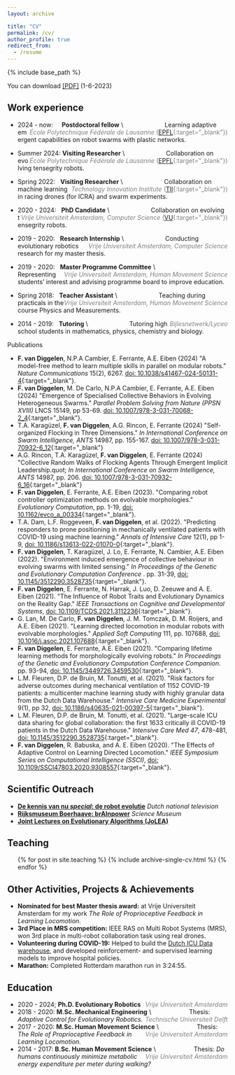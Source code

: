 ```yaml
---
layout: archive

title: "CV"
permalink: /cv/
author_profile: true
redirect_from:
  - /resume
---
```


{% include base_path %}

You can download <span style="color: gray; font-size:14px;">[[PDF]](../files/CV_Fudavd.pdf)</span> (1-6-2023)


Work experience
-
* 2024 - now:&nbsp;&nbsp;&nbsp;&nbsp; **Postdoctoral fellow** <span style="float:right;color: gray; font-size:14px;">_École Polytechnique Fédérale de Lausanne_ ([EPFL](https://www.epfl.ch/labs/lis/){:target="_blank"})</span> \\
&nbsp;&nbsp;&nbsp;&nbsp;&nbsp;&nbsp;&nbsp;&nbsp;&nbsp;&nbsp;&nbsp;&nbsp;&nbsp;&nbsp;&nbsp;&nbsp;&nbsp;&nbsp;&nbsp;&nbsp;&nbsp;&nbsp; Learning adaptive emergent capabilities on robot swarms with plastic networks. 

* Summer 2024: **Visiting Researcher** <span style="float:right;color: gray; font-size:14px;">_École Polytechnique Fédérale de Lausanne_ ([EPFL](https://www.epfl.ch/labs/lis/){:target="_blank"})</span> \\
&nbsp;&nbsp;&nbsp;&nbsp;&nbsp;&nbsp;&nbsp;&nbsp;&nbsp;&nbsp;&nbsp;&nbsp;&nbsp;&nbsp;&nbsp;&nbsp;&nbsp;&nbsp;&nbsp;&nbsp;&nbsp;&nbsp; Collaboration on evolving tensegrity robots. 

* Spring 2022:&nbsp;&nbsp; **Visiting Researcher** <span style="float:right;color: gray; font-size:14px;">_Technology Innovation Institute_ ([TII](https://www.tii.ae/){:target="_blank"})</span> \\
&nbsp;&nbsp;&nbsp;&nbsp;&nbsp;&nbsp;&nbsp;&nbsp;&nbsp;&nbsp;&nbsp;&nbsp;&nbsp;&nbsp;&nbsp;&nbsp;&nbsp;&nbsp;&nbsp;&nbsp;&nbsp;&nbsp; Collaboration on machine learning in racing drones (for ICRA) and swarm experiments. 

* 2020 - 2024:&nbsp;&nbsp; **PhD Candidate** <span style="float:right;color: gray; font-size:14px;">_Vrije Universiteit Amsterdam, Computer Science_ ([VU](https://cs.vu.nl/ci/){:target="_blank"})</span> \\
&nbsp;&nbsp;&nbsp;&nbsp;&nbsp;&nbsp;&nbsp;&nbsp;&nbsp;&nbsp;&nbsp;&nbsp;&nbsp;&nbsp;&nbsp;&nbsp;&nbsp;&nbsp;&nbsp;&nbsp;&nbsp;&nbsp; Collaboration on evolving tensegrity robots.

* 2019 - 2020:&nbsp;&nbsp; **Research Internship** <span style="float:right;color: gray; font-size:14px;">_Vrije Universiteit Amsterdam, Computer Science_</span>  \\
&nbsp;&nbsp;&nbsp;&nbsp;&nbsp;&nbsp;&nbsp;&nbsp;&nbsp;&nbsp;&nbsp;&nbsp;&nbsp;&nbsp;&nbsp;&nbsp;&nbsp;&nbsp;&nbsp;&nbsp;&nbsp;&nbsp; Conducting evolutionary robotics research for my master thesis. 
  
* 2019 - 2020:&nbsp;&nbsp; **Master Programme Committee** <span style="float:right;color: gray; font-size:14px;">_Vrije Universiteit Amsterdam, Human Movement Science_</span> \\
&nbsp;&nbsp;&nbsp;&nbsp;&nbsp;&nbsp;&nbsp;&nbsp;&nbsp;&nbsp;&nbsp;&nbsp;&nbsp;&nbsp;&nbsp;&nbsp;&nbsp;&nbsp;&nbsp;&nbsp;&nbsp;&nbsp; Representing students’ interest and advising programme board to improve education.

* Spring 2018:&nbsp;&nbsp; **Teacher Assistant** <span style="float:right;color: gray; font-size:14px;"> _Vrije Universiteit Amsterdam, Human Movement Science_</span> \\
&nbsp;&nbsp;&nbsp;&nbsp;&nbsp;&nbsp;&nbsp;&nbsp;&nbsp;&nbsp;&nbsp;&nbsp;&nbsp;&nbsp;&nbsp;&nbsp;&nbsp;&nbsp;&nbsp;&nbsp;&nbsp;&nbsp; Teaching during practicals in the course Physics and Measurements.
  
* 2014 - 2019:&nbsp;&nbsp; **Tutoring** <span style="float:right;color: gray; font-size:14px;"> _Bijlesnetwerk/Lyceo_</span> \\
&nbsp;&nbsp;&nbsp;&nbsp;&nbsp;&nbsp;&nbsp;&nbsp;&nbsp;&nbsp;&nbsp;&nbsp;&nbsp;&nbsp;&nbsp;&nbsp;&nbsp;&nbsp;&nbsp;&nbsp;&nbsp;&nbsp; Tutoring high school students in mathematics, physics, chemistry and biology.


Publications
* **F. van Diggelen**, N.P.A Cambier, E. Ferrante, A.E. Eiben (2024) &quot;A model-free method to learn multiple skills in parallel on modular robots.&quot; <i>Nature Communications</i> 15(2), 6267. [doi: 10.1038/s41467-024-50131-4](https://doi.org/10.1038/s41467-024-50131-4){:target="_blank"}.
* **F. van Diggelen**, M. De Carlo, N.P.A Cambier, E. Ferrante, A.E. Eiben (2024) &quot;Emergence of Specialised Collective Behaviors in Evolving Heterogeneous Swarms.&quot; <i> Parallel Problem Solving from Nature (PPSN XVIII) </i>  LNCS 15149, pp 53-69. [doi: 10.1007/978-3-031-70068-2_4](https://doi.org/10.1007/978-3-031-70068-2_4){:target="_blank"}.
* T.A. Karagüzel, **F. van Diggelen**, A.G. Rincon, E. Ferrante (2024) &quot;Self-organized Flocking in Three Dimensions.&quot; <i>In International Conference on Swarm Intelligence, ANTS</i>  14987, pp. 155-167. [doi: 10.1007/978-3-031-70932-6_12](https://doi.org/10.1007/978-3-031-70932-6_12){:target="_blank"}
* A.G. Rincon, T.A. Karagüzel, **F. van Diggelen**, E. Ferrante (2024) &quot;Collective Random Walks of Flocking Agents Through Emergent Implicit Leadership.quot; <i>In International Conference on Swarm Intelligence, ANTS</i>  14987, pp. 206. [doi: 10.1007/978-3-031-70932-6_16](https://doi.org/10.1007/978-3-031-70932-6_16){:target="_blank"}
* **F. van Diggelen**, E. Ferrante, A.E. Eiben (2023). &quot;Comparing robot controller optimization methods on evolvable morphologies.&quot; <i>Evolutionary Computation</i>, pp. 1-19, [doi: 10.1162/evco_a_00334](https://doi.org/10.1162/evco_a_00334){:target="_blank"}.
* T.A. Dam, L.F. Roggeveen, **F. van Diggelen**, et al. (2022). &quot;Predicting responders to prone positioning in mechanically ventilated patients with COVID-19 using machine learning.&quot; <i>Annals of Intensive Care </i> 12(1), pp 1-9, [doi: 10.1186/s13613-022-01070-0](https://doi.org/10.1186/s13613-022-01070-0){:target="_blank"}.
* **F. van Diggelen**, T. Karagüzel, J. Lo, E. Ferrante, N. Cambier, A.E. Eiben (2022). &quot;Environment induced emergence of collective behaviour in evolving swarms with limited sensing.&quot; <i>In Proceedings of the Genetic and Evolutionary Computation Conference </i>. pp. 31-39, [doi: 10.1145/3512290.3528735](https://doi.org/10.1145/3512290.3528735){:target="_blank"}.
* **F. van Diggelen**, E. Ferrante, N. Harrak, J. Luo, D. Zeeuwe and A. E. Eiben (2021). &quot;The Influence of Robot Traits and Evolutionary Dynamics on the Reality Gap.&quot; <i>IEEE Transactions on Cognitive and Developmental Systems</i>, [doi: 10.1109/TCDS.2021.3112236](https://doi.org/10.1109/TCDS.2021.3112236){:target="_blank"}.
* G. Lan, M. De Carlo, **F. van Diggelen**, J. M. Tomczak, D. M. Roijers, and A.E. Eiben (2021). &quot;Learning directed locomotion in modular robots with evolvable morphologies.&quot; <i>Applied Soft Computing </i> 111, pp. 107688, [doi: 10.1016/j.asoc.2021.107688](https://doi.org/10.1016/j.asoc.2021.107688){:target="_blank"}.
* **F. van Diggelen**, E. Ferrante, A.E. Eiben (2021). &quot;Comparing lifetime learning methods for morphologically evolving robots.&quot; <i>In Proceedings of the Genetic and Evolutionary Computation Conference Companion</i>. pp. 93-94, [doi: 10.1145/3449726.3459530](https://doi.org/10.1145/3449726.3459530){:target="_blank"}.
* L.M. Fleuren, D.P. de Bruin, M. Tonutti, et al. (2021). &quot;Risk factors for adverse outcomes during mechanical ventilation of 1152 COVID-19 patients: a multicenter machine learning study with highly granular data from the Dutch Data Warehouse.&quot; <i>Intensive Care Medicine Experimental </i> 9(1), pp 32, [doi: 10.1186/s40635-021-00397-5](https://doi.org/10.1186/s40635-021-00397-5){:target="_blank"}.
* L.M. Fleuren, D.P. de Bruin, M. Tonutti, et al. (2021). &quot;Large-scale ICU data sharing for global collaboration: the first 1633 critically ill COVID-19 patients in the Dutch Data Warehouse.&quot; <i>Intensive Care Med 47</i>, 478-481, [doi: 10.1145/3512290.3528735](https://doi.org/10.1007/s00134-021-06361-x){:target="_blank"}.
* **F. van Diggelen**, R. Babuska, and A. E. Eiben (2020). &quot;The Effects of Adaptive Control on Learning Directed Locomotion.&quot; <i>IEEE Symposium Series on Computational Intelligence (SSCI)</i>, [doi: 10.1109/SSCI47803.2020.9308557](https://doi.org/10.1109/SSCI47803.2020.9308557){:target="_blank"}.


Scientific Outreach
-

* [__De kennis van nu _special_: de robot evolutie__](https://fudavd.github.io/portfolio/A_SO/#de-kennis-van-nu-special-de-robot-evolutie) _Dutch national television_
* [__Rijksmuseum Boerhaave: brAInpower__](https://fudavd.github.io/portfolio/A_SO/#rijksmuseum-boerhaave-brainpower) _Science Museum_
* [__Joint Lectures on Evolutionary Algorithms (JoLEA)__](https://fudavd.github.io/portfolio/A_SO/#joint-lectures-on-evolutionary-algorithms-jolea)
  
Teaching
-

  <ul>{% for post in site.teaching %}
    {% include archive-single-cv.html %}
  {% endfor %}</ul>

Other Activities, Projects & Achievements
-

* **Nominated for best Master thesis award:**
        at Vrije Universiteit Amsterdam for my work _The Role of Proprioceptive Feedback in Learning Locomotion._
* **3rd Place in MRS competition:**
        IEEE RAS on Multi Robot Systems (MRS), won 3rd place in multi-robot collaboration task using real drones.
* **Volunteering during COVID-19:**
        Helped to build the [Dutch ICU Data warehouse](https://www.icudata.nl/), and developed reinforcement- and supervised learning models to improve hospital policies.
* **Marathon:**
        Completed Rotterdam marathon run in 3:24:55.

Education
-
* 2020 - 2024; **Ph.D. Evolutionary Robotics** <span style="float:right;color: gray; font-size:14px;">_Vrije Universiteit Amsterdam_</span>
* 2018 - 2020: **M.Sc. Mechanical Engineering** <span style="float:right;color: gray; font-size:14px;">_Technische Universiteit Delft_</span> \\
  &nbsp;&nbsp;&nbsp;&nbsp;&nbsp;&nbsp;&nbsp;&nbsp;&nbsp;&nbsp;&nbsp;&nbsp;&nbsp;&nbsp;&nbsp;&nbsp;&nbsp;&nbsp;&nbsp;&nbsp; Thesis: _Adaptive Control for Evolutionary Robotics._
* 2017 - 2020: **M.Sc. Human Movement Science** <span style="float:right;color: gray; font-size:14px;">_Vrije Universiteit Amsterdam_</span> \\
  &nbsp;&nbsp;&nbsp;&nbsp;&nbsp;&nbsp;&nbsp;&nbsp;&nbsp;&nbsp;&nbsp;&nbsp;&nbsp;&nbsp;&nbsp;&nbsp;&nbsp;&nbsp;&nbsp;&nbsp; Thesis: _The Role of Proprioceptive Feedback in Learning Locomotion._
* 2014 - 2017: **B.Sc. Human Movement Science** <span style="float:right;color: gray; font-size:14px;">_Vrije Universiteit Amsterdam_</span>\\
  &nbsp;&nbsp;&nbsp;&nbsp;&nbsp;&nbsp;&nbsp;&nbsp;&nbsp;&nbsp;&nbsp;&nbsp;&nbsp;&nbsp;&nbsp;&nbsp;&nbsp;&nbsp;&nbsp;&nbsp; Thesis: _Do humans continuously minimize metabolic energy expenditure per meter during walking?_
